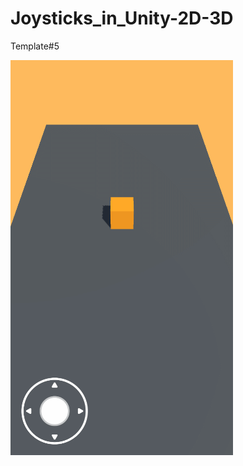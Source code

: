 # Joysticks_in_Unity-2D-3D
Template#5


![grab-landing-page](https://github.com/Alex21Sav/Joysticks_in_Unity-2D-3D/blob/main/ScreenGif.gif)
